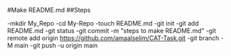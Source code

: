 #Make README.md
##Steps

-mkdir My_Repo
-cd My-Repo
-touch README.md
-git init
-git add README.md
-git status
-git commit -m "steps to make README.md"
-git remote add origin https://github.com/amaalselim/CAT-Task.git
-git branch -M main
-git push -u origin main
